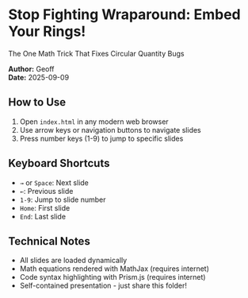 # Stop Fighting Wraparound: Embed Your Rings!

The One Math Trick That Fixes Circular Quantity Bugs

**Author:** Geoff  
**Date:** 2025-09-09

## How to Use

1. Open `index.html` in any modern web browser
2. Use arrow keys or navigation buttons to navigate slides
3. Press number keys (1-9) to jump to specific slides

## Keyboard Shortcuts

- `→` or `Space`: Next slide
- `←`: Previous slide  
- `1-9`: Jump to slide number
- `Home`: First slide
- `End`: Last slide

## Technical Notes

- All slides are loaded dynamically
- Math equations rendered with MathJax (requires internet)
- Code syntax highlighting with Prism.js (requires internet)
- Self-contained presentation - just share this folder!